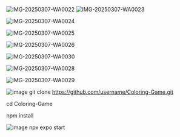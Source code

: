 
![IMG-20250307-WA0022](https://github.com/user-attachments/assets/fd97efb5-3277-4f2c-bfa4-cd53bed75745)  ![IMG-20250307-WA0023](https://github.com/user-attachments/assets/44f13f58-9665-4974-8e40-1141bc097b30)



![IMG-20250307-WA0024](https://github.com/user-attachments/assets/ac9cd960-838e-43b6-b00c-5cf3c550bcd1)

![IMG-20250307-WA0025](https://github.com/user-attachments/assets/873b0235-e226-454e-b334-bb293ae9c2ea)


![IMG-20250307-WA0026](https://github.com/user-attachments/assets/375328e9-0aaf-418a-93d9-d625304226cd)

![IMG-20250307-WA0030](https://github.com/user-attachments/assets/8ca363e7-36dc-4a08-9315-0c118743e4c0)


![IMG-20250307-WA0028](https://github.com/user-attachments/assets/35ac8d3e-37f6-4948-91bd-e8dda59fc33a)

![IMG-20250307-WA0029](https://github.com/user-attachments/assets/24f95a0f-bec1-4556-a33e-5246d3d72d26)






![image](https://github.com/user-attachments/assets/63e7c02e-bea6-472c-8c84-b7af6c30cb70)
git clone https://github.com/username/Coloring-Game.git


cd Coloring-Game


npm install


![image](https://github.com/user-attachments/assets/f88b009e-a083-4ef9-82a1-23e80d9c806c)
npx expo start

